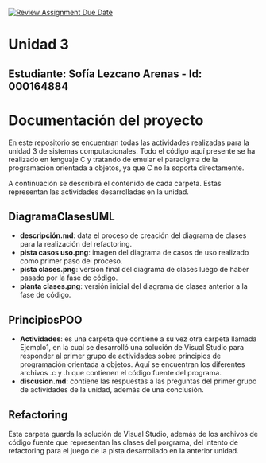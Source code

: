 [![Review Assignment Due Date](https://classroom.github.com/assets/deadline-readme-button-22041afd0340ce965d47ae6ef1cefeee28c7c493a6346c4f15d667ab976d596c.svg)](https://classroom.github.com/a/-g_ni1Wx)
# Unidad 3

Estudiante: Sofía Lezcano Arenas - 
Id: 000164884
---

# Documentación del proyecto
En este repositorio se encuentran todas las actividades realizadas para la unidad 3 de sistemas computacionales. Todo el código aquí presente se ha realizado en lenguaje C y tratando de emular el paradigma de la programación orientada a objetos, ya que C no la soporta directamente.

A continuación se describirá el contenido de cada carpeta. Estas representan las actividades desarrolladas en la unidad.

## DiagramaClasesUML
- **descripción.md**: data el proceso de creación del diagrama de clases para la realización del refactoring.
- **pista casos uso.png**: imagen del diagrama de casos de uso realizado como primer paso del proceso.
- **pista clases.png**: versión final del diagrama de clases luego de haber pasado por la fase de código.
- **planta clases.png**: versión inicial del diagrama de clases anterior a la fase de código.

## PrincipiosPOO
- **Actividades**: es una carpeta que contiene a su vez otra carpeta llamada Ejemplo1, en la cual se desarrolló una solución de Visual Studio para responder al primer grupo de actividades sobre principios de programación orientada a objetos. Aquí se encuentran los diferentes archivos .c y .h que contienen el código fuente del programa.
- **discusion.md**: contiene las respuestas a las preguntas del primer grupo de actividades de la unidad, además de una conclusión.

## Refactoring
Esta carpeta guarda la solución de Visual Studio, además de los archivos de código fuente que representan las clases del porgrama, del intento de refactoring para el juego de la pista desarrollado en la anterior unidad.